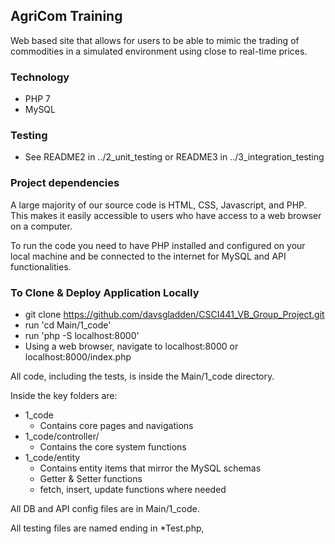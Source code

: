 
## AgriCom Training
Web based site that allows for users to be able to mimic the trading of commodities
in a simulated environment using close to real-time prices.

### Technology
- PHP 7
- MySQL

### Testing
- See README2 in ../2_unit_testing or README3 in ../3_integration_testing

### Project dependencies
A large majority of our source code is HTML, CSS, Javascript, and PHP. 
This makes it easily accessible to users who have access to a web browser on a computer.

To run the code you need to have PHP installed and configured on your local machine and
be connected to the internet for MySQL and API functionalities.

### To Clone & Deploy Application Locally
- git clone https://github.com/davsgladden/CSCI441_VB_Group_Project.git
- run 'cd Main/1_code'
- run 'php -S localhost:8000'
- Using a web browser, navigate to localhost:8000 or localhost:8000/index.php

All code, including the tests, is inside the Main/1_code directory.

Inside the key folders are:
- 1_code
  -  Contains core pages and navigations
- 1_code/controller/
  - Contains the core system functions
- 1_code/entity
  - Contains entity items that mirror the MySQL schemas
  - Getter & Setter functions
  - fetch, insert, update functions where needed

All DB and API config files are in Main/1_code.

All testing files are named ending in *Test.php,

